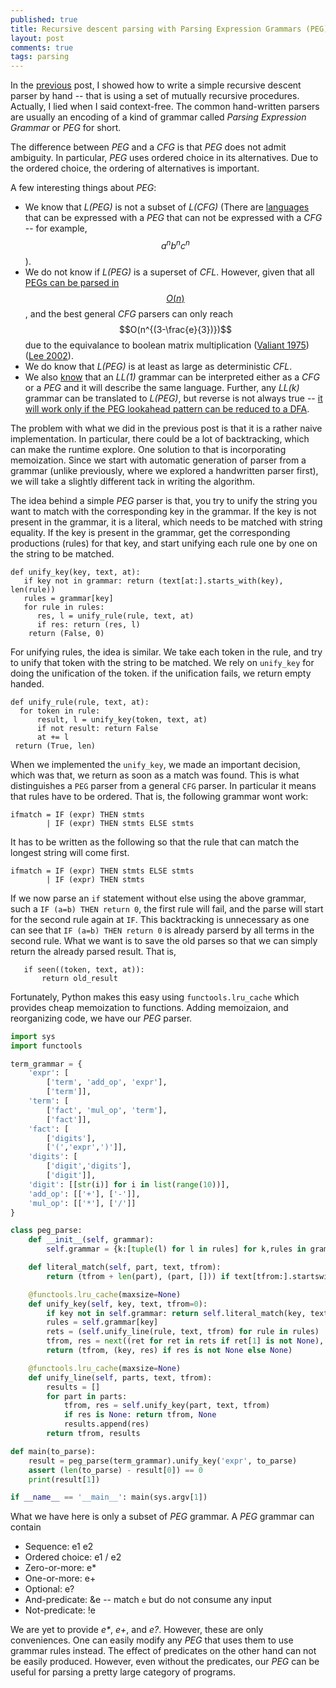 ```yaml
---
published: true
title: Recursive descent parsing with Parsing Expression Grammars (PEG)
layout: post
comments: true
tags: parsing
---
```


In the [previous](/2018/09/05/top-down-parsing/) post, I showed how to write a simple recursive descent parser by hand -- that is using a set of mutually recursive procedures. Actually, I lied when I said context-free. The common hand-written parsers are usually an encoding of a kind of grammar called _Parsing Expression Grammar_ or _PEG_ for short.

The difference between _PEG_ and a _CFG_ is that _PEG_ does not admit ambiguity. In particular, _PEG_ uses ordered choice in its alternatives. Due to the ordered choice, the ordering of alternatives is important.

A few interesting things about _PEG_:
* We know that _L(PEG)_ is not a subset of _L(CFG)_ (There are [languages](https://stackoverflow.com/a/46743864/1420407) that can be expressed with a _PEG_ that can not be expressed with a _CFG_ -- for example, $$a^nb^nc^n$$).
* We do not know if _L(PEG)_ is a superset of _CFL_. However, given that all [PEGs can be parsed in $$O(n)$$](https://en.wikipedia.org/wiki/Parsing_expression_grammar), and the best general _CFG_ parsers can only reach $$O(n^{(3-\frac{e}{3})})$$ due to the equivalance to boolean matrix multiplication ([Valiant 1975](/references#valiant1975general))([Lee 2002](/references#lee2002fast)). 
* We do know that _L(PEG)_ is at least as large as deterministic _CFL_.
* We also [know](https://arxiv.org/pdf/1304.3177.pdf) that an _LL(1)_ grammar can be interpreted either as a _CFG_ or a _PEG_ and it will describe the same language. Further, any _LL(k)_ grammar can be translated to _L(PEG)_, but reverse is not always true -- [it will work only if the PEG lookahead pattern can be reduced to a DFA](https://stackoverflow.com/a/46743864/1420407).

The problem with what we did in the previous post is that it is a rather naive implementation. In particular, there could be a lot of backtracking, which can make the runtime explore. One solution to that is incorporating memoization. Since we start with automatic generation of parser from a grammar (unlike previously, where we explored a handwritten parser first), we will take a slightly different tack in writing the algorithm.

The idea behind a simple _PEG_ parser is that, you try to unify the string you want to match with the corresponding key in the grammar. If the key is not present in the grammar, it is a literal, which needs to be matched with string equality.
If the key is present in the grammar, get the corresponding productions (rules) for that key,  and start unifying each rule one by one on the string to be matched.

```
def unify_key(key, text, at):
   if key not in grammar: return (text[at:].starts_with(key), len(rule))
   rules = grammar[key]
   for rule in rules:
      res, l = unify_rule(rule, text, at)
      if res: return (res, l)
    return (False, 0)
```
For unifying rules, the idea is similar. We take each token in the rule, and try to unify that token with the string to be matched. We rely on `unify_key` for doing the unification of the token. if the unification fails, we return empty handed.
```
def unify_rule(rule, text, at):
  for token in rule:
      result, l = unify_key(token, text, at)
      if not result: return False
      at += l
 return (True, len)
 ```
When we implemented the `unify_key`, we made an important decision, which was that, we return as soon as a match was found. This is what distinguishes a `PEG` parser from a general `CFG` parser. In particular it means that rules have to be ordered.
That is, the following grammar wont work:

```ebnf
ifmatch = IF (expr) THEN stmts
        | IF (expr) THEN stmts ELSE stmts
```
It has to be written as the following so that the rule that can match the longest string will come first. 
```ebnf
ifmatch = IF (expr) THEN stmts ELSE stmts
        | IF (expr) THEN stmts
```
<!-- It is also at this place that we have the big question. Are there two rules such that given two strings, such that the order of strings by longest match is different depending on the rule chosen? If no such conflicting orders can be found given any two rules, then _PEG_s are a superset of _CFG_. On the other hand, if there exist such a pair, then _CFG_s are not a strict subset of _PEG_s.-->
If we now parse an `if` statement without else using the above grammar, such a `IF (a=b) THEN return 0`, the first rule will fail, and the parse will start for the second rule again at `IF`. This backtracking is unnecessary as one can see that `IF (a=b) THEN return 0` is already parserd by all terms in the second rule. What we want is to save the old parses so that we can simply return the already parsed result. That is,
```
   if seen((token, text, at)):
       return old_result
```
Fortunately, Python makes this easy using `functools.lru_cache` which provides cheap memoization to functions. Adding memoizaion, and reorganizing code, we have our _PEG_ parser.

```python
import sys
import functools

term_grammar = {
    'expr': [
        ['term', 'add_op', 'expr'],
        ['term']],
    'term': [
        ['fact', 'mul_op', 'term'],
        ['fact']],
    'fact': [
        ['digits'],
        ['(','expr',')']],
    'digits': [
        ['digit','digits'],
        ['digit']],
    'digit': [[str(i)] for i in list(range(10))],
    'add_op': [['+'], ['-']],
    'mul_op': [['*'], ['/']]
}

class peg_parse:
    def __init__(self, grammar):
        self.grammar = {k:[tuple(l) for l in rules] for k,rules in grammar.items()}

    def literal_match(self, part, text, tfrom):
        return (tfrom + len(part), (part, [])) if text[tfrom:].startswith(part) else (tfrom, None)

    @functools.lru_cache(maxsize=None)
    def unify_key(self, key, text, tfrom=0):
        if key not in self.grammar: return self.literal_match(key, text, tfrom)
        rules = self.grammar[key]
        rets = (self.unify_line(rule, text, tfrom) for rule in rules)
        tfrom, res = next((ret for ret in rets if ret[1] is not None), (tfrom, None))
        return (tfrom, (key, res) if res is not None else None)

    @functools.lru_cache(maxsize=None)
    def unify_line(self, parts, text, tfrom):
        results = []
        for part in parts:
            tfrom, res = self.unify_key(part, text, tfrom)
            if res is None: return tfrom, None
            results.append(res)
        return tfrom, results

def main(to_parse):
    result = peg_parse(term_grammar).unify_key('expr', to_parse)
    assert (len(to_parse) - result[0]) == 0
    print(result[1])

if __name__ == '__main__': main(sys.argv[1])
```

What we have here is only a subset of _PEG_ grammar. A _PEG_ grammar can contain

* Sequence: e1 e2
* Ordered choice: e1 / e2
* Zero-or-more: e*
* One-or-more: e+
* Optional: e?
* And-predicate: &e -- match `e` but do not consume any input
* Not-predicate: !e

We are yet to provide _e*_, _e+_, and _e?_. However, these are only conveniences. One can easily modify any _PEG_ that uses them to use grammar rules instead. The effect of predicates on the other hand can not be easily produced.  However, even without the predicates, our _PEG_ can be useful for parsing a pretty large category of programs.
